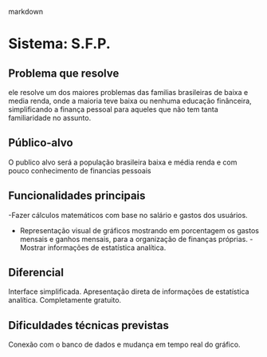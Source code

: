 markdown

# Sistema: S.F.P.
## Problema que resolve
ele resolve um dos maiores problemas das familias brasileiras de baixa e media renda, onde a maioria teve baixa ou 
nenhuma educação finânceira, simplificando a finança pessoal para aqueles que não tem tanta familiaridade no assunto.
## Público-alvo
O publico alvo será a população brasileira baixa e média renda e com pouco conhecimento de financias pessoais
## Funcionalidades principais
-Fazer cálculos matemáticos com base no salário e gastos dos usuários.
- Representação visual de gráficos mostrando em porcentagem os gastos mensais e ganhos mensais, para a organização de finanças próprias.
-Mostrar informações de estatística analítica.
## Diferencial
Interface simplificada. Apresentação direta de informações de estatística analítica. 
Completamente gratuito.
## Dificuldades técnicas previstas
Conexão com o banco de dados e mudança em tempo real do gráfico.
